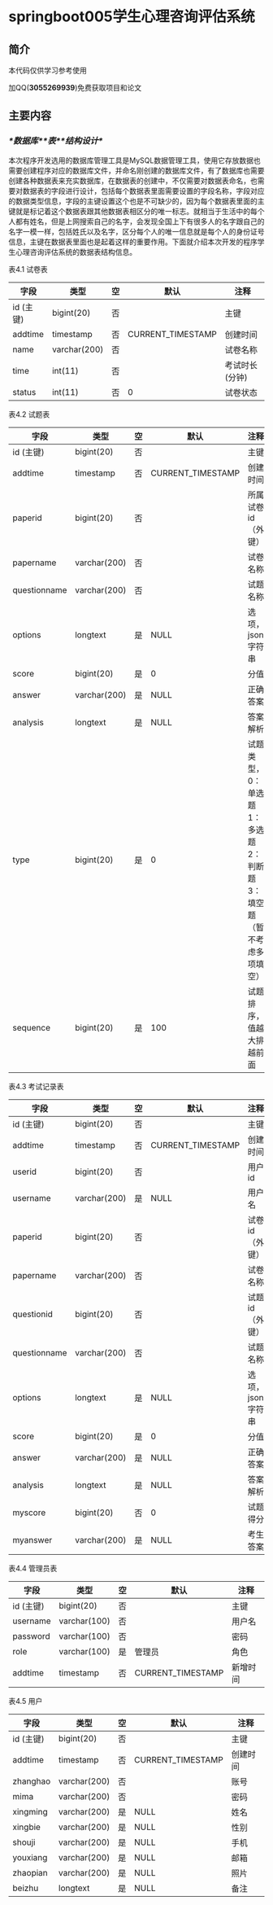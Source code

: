 # springboot005学生心理咨询评估系统

## 简介

本代码仅供学习参考使用

加QQ(**3055269939**)免费获取项目和论文

## 主要内容

### ***\*数据库\*******\*表\*******\*结构设计\****

本次程序开发选用的数据库管理工具是MySQL数据管理工具，使用它存放数据也需要创建程序对应的数据库文件，并命名刚创建的数据库文件，有了数据库也需要创建各种数据表来充实数据库，在数据表的创建中，不仅需要对数据表命名，也需要对数据表的字段进行设计，包括每个数据表里面需要设置的字段名称，字段对应的数据类型信息，字段的主键设置这个也是不可缺少的，因为每个数据表里面的主键就是标记着这个数据表跟其他数据表相区分的唯一标志。就相当于生活中的每个人都有姓名，但是上网搜索自己的名字，会发现全国上下有很多人的名字跟自己的名字一模一样，包括姓氏以及名字，区分每个人的唯一信息就是每个人的身份证号信息，主键在数据表里面也是起着这样的重要作用。下面就介绍本次开发的程序学生心理咨询评估系统的数据表结构信息。

表4.1 试卷表

| 字段      | 类型         | 空   | 默认              | 注释           |
| --------- | ------------ | ---- | ----------------- | -------------- |
| id (主键) | bigint(20)   | 否   |                   | 主键           |
| addtime   | timestamp    | 否   | CURRENT_TIMESTAMP | 创建时间       |
| name      | varchar(200) | 否   |                   | 试卷名称       |
| time      | int(11)      | 否   |                   | 考试时长(分钟) |
| status    | int(11)      | 否   | 0                 | 试卷状态       |

表4.2 试题表

| 字段         | 类型         | 空   | 默认              | 注释                                                         |
| ------------ | ------------ | ---- | ----------------- | ------------------------------------------------------------ |
| id (主键)    | bigint(20)   | 否   |                   | 主键                                                         |
| addtime      | timestamp    | 否   | CURRENT_TIMESTAMP | 创建时间                                                     |
| paperid      | bigint(20)   | 否   |                   | 所属试卷id（外键）                                           |
| papername    | varchar(200) | 否   |                   | 试卷名称                                                     |
| questionname | varchar(200) | 否   |                   | 试题名称                                                     |
| options      | longtext     | 是   | NULL              | 选项，json字符串                                             |
| score        | bigint(20)   | 是   | 0                 | 分值                                                         |
| answer       | varchar(200) | 是   | NULL              | 正确答案                                                     |
| analysis     | longtext     | 是   | NULL              | 答案解析                                                     |
| type         | bigint(20)   | 是   | 0                 | 试题类型，0：单选题 1：多选题 2：判断题 3：填空题（暂不考虑多项填空） |
| sequence     | bigint(20)   | 是   | 100               | 试题排序，值越大排越前面                                     |

表4.3 考试记录表

| 字段         | 类型         | 空   | 默认              | 注释             |
| ------------ | ------------ | ---- | ----------------- | ---------------- |
| id (主键)    | bigint(20)   | 否   |                   | 主键             |
| addtime      | timestamp    | 否   | CURRENT_TIMESTAMP | 创建时间         |
| userid       | bigint(20)   | 否   |                   | 用户id           |
| username     | varchar(200) | 是   | NULL              | 用户名           |
| paperid      | bigint(20)   | 否   |                   | 试卷id（外键）   |
| papername    | varchar(200) | 否   |                   | 试卷名称         |
| questionid   | bigint(20)   | 否   |                   | 试题id（外键）   |
| questionname | varchar(200) | 否   |                   | 试题名称         |
| options      | longtext     | 是   | NULL              | 选项，json字符串 |
| score        | bigint(20)   | 是   | 0                 | 分值             |
| answer       | varchar(200) | 是   | NULL              | 正确答案         |
| analysis     | longtext     | 是   | NULL              | 答案解析         |
| myscore      | bigint(20)   | 否   | 0                 | 试题得分         |
| myanswer     | varchar(200) | 是   | NULL              | 考生答案         |

表4.4 管理员表

| 字段      | 类型         | 空   | 默认              | 注释     |
| --------- | ------------ | ---- | ----------------- | -------- |
| id (主键) | bigint(20)   | 否   |                   | 主键     |
| username  | varchar(100) | 否   |                   | 用户名   |
| password  | varchar(100) | 否   |                   | 密码     |
| role      | varchar(100) | 是   | 管理员            | 角色     |
| addtime   | timestamp    | 否   | CURRENT_TIMESTAMP | 新增时间 |

表4.5 用户

| 字段      | 类型         | 空   | 默认              | 注释     |
| --------- | ------------ | ---- | ----------------- | -------- |
| id (主键) | bigint(20)   | 否   |                   | 主键     |
| addtime   | timestamp    | 否   | CURRENT_TIMESTAMP | 创建时间 |
| zhanghao  | varchar(200) | 否   |                   | 账号     |
| mima      | varchar(200) | 否   |                   | 密码     |
| xingming  | varchar(200) | 是   | NULL              | 姓名     |
| xingbie   | varchar(200) | 是   | NULL              | 性别     |
| shouji    | varchar(200) | 是   | NULL              | 手机     |
| youxiang  | varchar(200) | 是   | NULL              | 邮箱     |
| zhaopian  | varchar(200) | 是   | NULL              | 照片     |
| beizhu    | longtext     | 是   | NULL              | 备注     |
